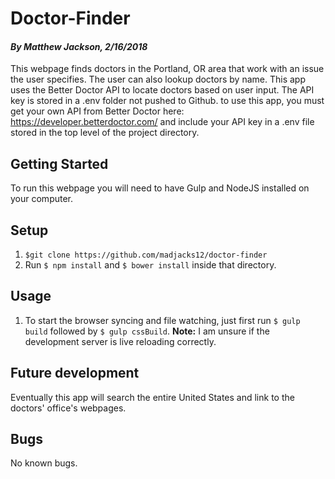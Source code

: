 # Doctor-Finder
#### _By Matthew Jackson, 2/16/2018_

This webpage finds doctors in the Portland, OR area that work with an issue the user specifies. The user can also lookup doctors by name. This app uses the Better Doctor API to locate doctors based on user input. The API key is stored in a .env folder not pushed to Github. to use this app, you must get your own API from Better Doctor here: https://developer.betterdoctor.com/ and include your API key in a .env file stored in the top level of the project directory.

## Getting Started

To run this webpage you will need to have Gulp and NodeJS installed on your computer.

## Setup

1. `$git clone https://github.com/madjacks12/doctor-finder`
2. Run `$ npm install` and `$ bower install` inside that directory.

## Usage
1. To start the browser syncing and file watching, just first run `$ gulp build` followed by  `$ gulp cssBuild`.
**Note:** I am unsure if the development server is live reloading correctly.

## Future development
Eventually this app will search the entire United States and link to the doctors' office's webpages.

## Bugs

No known bugs.
